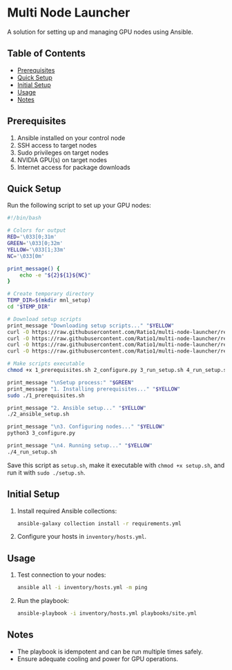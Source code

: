 # Multi Node Launcher

A solution for setting up and managing GPU nodes using Ansible.

## Table of Contents

- [Prerequisites](#prerequisites)
- [Quick Setup](#quick-setup)
- [Initial Setup](#initial-setup)
- [Usage](#usage)
- [Notes](#notes)

## Prerequisites

1. Ansible installed on your control node
2. SSH access to target nodes
3. Sudo privileges on target nodes
4. NVIDIA GPU(s) on target nodes
5. Internet access for package downloads

## Quick Setup

Run the following script to set up your GPU nodes:


```bash
#!/bin/bash

# Colors for output
RED='\033[0;31m'
GREEN='\033[0;32m'
YELLOW='\033[1;33m'
NC='\033[0m'

print_message() {
    echo -e "${2}${1}${NC}"
}

# Create temporary directory
TEMP_DIR=$(mkdir mnl_setup)
cd "$TEMP_DIR"

# Download setup scripts
print_message "Downloading setup scripts..." "$YELLOW"
curl -O https://raw.githubusercontent.com/Ratio1/multi-node-launcher/refs/heads/main/mnl_factory/scripts/1_prerequisites.sh
curl -O https://raw.githubusercontent.com/Ratio1/multi-node-launcher/refs/heads/main/mnl_factory/scripts/2_ansible_setup.sh
curl -O https://raw.githubusercontent.com/Ratio1/multi-node-launcher/refs/heads/main/mnl_factory/scripts/3_configure.py
curl -O https://raw.githubusercontent.com/Ratio1/multi-node-launcher/refs/heads/main/mnl_factory/scripts/4_run_setup.sh

# Make scripts executable
chmod +x 1_prerequisites.sh 2_configure.py 3_run_setup.sh 4_run_setup.sh

print_message "\nSetup process:" "$GREEN"
print_message "1. Installing prerequisites..." "$YELLOW"
sudo ./1_prerequisites.sh

print_message "2. Ansible setup..." "$YELLOW"
./2_ansible_setup.sh

print_message "\n3. Configuring nodes..." "$YELLOW"
python3 3_configure.py

print_message "\n4. Running setup..." "$YELLOW"
./4_run_setup.sh

```


Save this script as `setup.sh`, make it executable with `chmod +x setup.sh`, and run it with `sudo ./setup.sh`.

## Initial Setup

1. Install required Ansible collections:
   ```bash
   ansible-galaxy collection install -r requirements.yml
   ```

2. Configure your hosts in `inventory/hosts.yml`.

## Usage

1. Test connection to your nodes:
   ```bash
   ansible all -i inventory/hosts.yml -m ping
   ```

2. Run the playbook:
   ```bash
   ansible-playbook -i inventory/hosts.yml playbooks/site.yml
   ```

## Notes

- The playbook is idempotent and can be run multiple times safely.
- Ensure adequate cooling and power for GPU operations.
